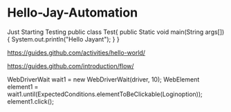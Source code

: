 # Hello-Jay-Automation
Just Starting Testing 
public class Test{
public Static void main(String args[]){
System.out.println("Hello Jayant");
}
}

https://guides.github.com/activities/hello-world/

https://guides.github.com/introduction/flow/

WebDriverWait wait1 = new WebDriverWait(driver, 10);
			WebElement element1 = wait1.until(ExpectedConditions.elementToBeClickable(Loginoption));
			element1.click();
		
